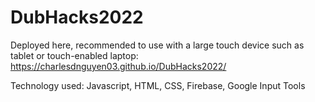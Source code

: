 ﻿# DubHacks2022
Deployed here, recommended to use with a large touch device such as tablet or touch-enabled laptop: 
https://charlesdnguyen03.github.io/DubHacks2022/

Technology used: Javascript, HTML, CSS, Firebase, Google Input Tools
